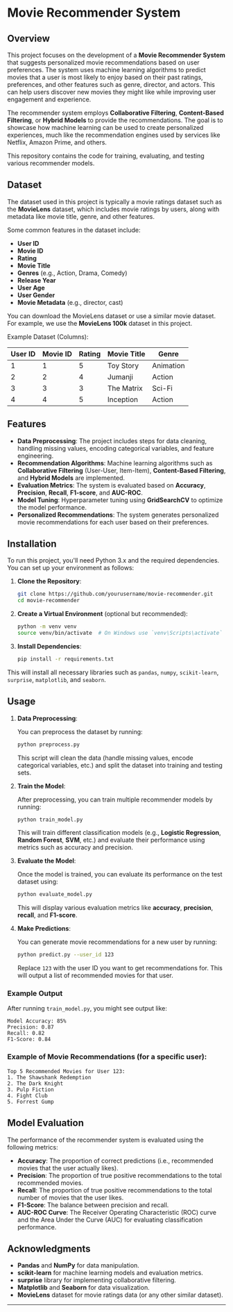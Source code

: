 # Movie Recommender System

## Overview

This project focuses on the development of a **Movie Recommender System** that suggests personalized movie recommendations based on user preferences. The system uses machine learning algorithms to predict movies that a user is most likely to enjoy based on their past ratings, preferences, and other features such as genre, director, and actors. This can help users discover new movies they might like while improving user engagement and experience.

The recommender system employs **Collaborative Filtering**, **Content-Based Filtering**, or **Hybrid Models** to provide the recommendations. The goal is to showcase how machine learning can be used to create personalized experiences, much like the recommendation engines used by services like Netflix, Amazon Prime, and others.

This repository contains the code for training, evaluating, and testing various recommender models.

## Dataset

The dataset used in this project is typically a movie ratings dataset such as the **MovieLens** dataset, which includes movie ratings by users, along with metadata like movie title, genre, and other features.

Some common features in the dataset include:

- **User ID**
- **Movie ID**
- **Rating**
- **Movie Title**
- **Genres** (e.g., Action, Drama, Comedy)
- **Release Year**
- **User Age**
- **User Gender**
- **Movie Metadata** (e.g., director, cast)

You can download the MovieLens dataset or use a similar movie dataset. For example, we use the **MovieLens 100k** dataset in this project.

Example Dataset (Columns):

| User ID | Movie ID | Rating | Movie Title | Genre    |
|---------|----------|--------|-------------|----------|
| 1       | 1        | 5      | Toy Story   | Animation|
| 2       | 2        | 4      | Jumanji     | Action   |
| 3       | 3        | 3      | The Matrix  | Sci-Fi   |
| 4       | 4        | 5      | Inception   | Action   |

## Features

- **Data Preprocessing**: The project includes steps for data cleaning, handling missing values, encoding categorical variables, and feature engineering.
- **Recommendation Algorithms**: Machine learning algorithms such as **Collaborative Filtering** (User-User, Item-Item), **Content-Based Filtering**, and **Hybrid Models** are implemented.
- **Evaluation Metrics**: The system is evaluated based on **Accuracy**, **Precision**, **Recall**, **F1-score**, and **AUC-ROC**.
- **Model Tuning**: Hyperparameter tuning using **GridSearchCV** to optimize the model performance.
- **Personalized Recommendations**: The system generates personalized movie recommendations for each user based on their preferences.

## Installation

To run this project, you'll need Python 3.x and the required dependencies. You can set up your environment as follows:

1. **Clone the Repository**:

    ```bash
    git clone https://github.com/yourusername/movie-recommender.git
    cd movie-recommender
    ```

2. **Create a Virtual Environment** (optional but recommended):

    ```bash
    python -m venv venv
    source venv/bin/activate  # On Windows use `venv\Scripts\activate`
    ```

3. **Install Dependencies**:

    ```bash
    pip install -r requirements.txt
    ```

This will install all necessary libraries such as `pandas`, `numpy`, `scikit-learn`, `surprise`, `matplotlib`, and `seaborn`.

## Usage

1. **Data Preprocessing**:

   You can preprocess the dataset by running:

   ```bash
   python preprocess.py
   ```

   This script will clean the data (handle missing values, encode categorical variables, etc.) and split the dataset into training and testing sets.

2. **Train the Model**:

   After preprocessing, you can train multiple recommender models by running:

   ```bash
   python train_model.py
   ```

   This will train different classification models (e.g., **Logistic Regression**, **Random Forest**, **SVM**, etc.) and evaluate their performance using metrics such as accuracy and precision.

3. **Evaluate the Model**:

   Once the model is trained, you can evaluate its performance on the test dataset using:

   ```bash
   python evaluate_model.py
   ```

   This will display various evaluation metrics like **accuracy**, **precision**, **recall**, and **F1-score**.

4. **Make Predictions**:

   You can generate movie recommendations for a new user by running:

   ```bash
   python predict.py --user_id 123
   ```

   Replace `123` with the user ID you want to get recommendations for. This will output a list of recommended movies for that user.

### Example Output

After running `train_model.py`, you might see output like:

```
Model Accuracy: 85%
Precision: 0.87
Recall: 0.82
F1-Score: 0.84
```

### Example of Movie Recommendations (for a specific user):

```
Top 5 Recommended Movies for User 123:
1. The Shawshank Redemption
2. The Dark Knight
3. Pulp Fiction
4. Fight Club
5. Forrest Gump
```

## Model Evaluation

The performance of the recommender system is evaluated using the following metrics:

- **Accuracy**: The proportion of correct predictions (i.e., recommended movies that the user actually likes).
- **Precision**: The proportion of true positive recommendations to the total recommended movies.
- **Recall**: The proportion of true positive recommendations to the total number of movies that the user likes.
- **F1-Score**: The balance between precision and recall.
- **AUC-ROC Curve**: The Receiver Operating Characteristic (ROC) curve and the Area Under the Curve (AUC) for evaluating classification performance.

## Acknowledgments

- **Pandas** and **NumPy** for data manipulation.
- **scikit-learn** for machine learning models and evaluation metrics.
- **surprise** library for implementing collaborative filtering.
- **Matplotlib** and **Seaborn** for data visualization.
- **MovieLens** dataset for movie ratings data (or any other similar dataset).

----
